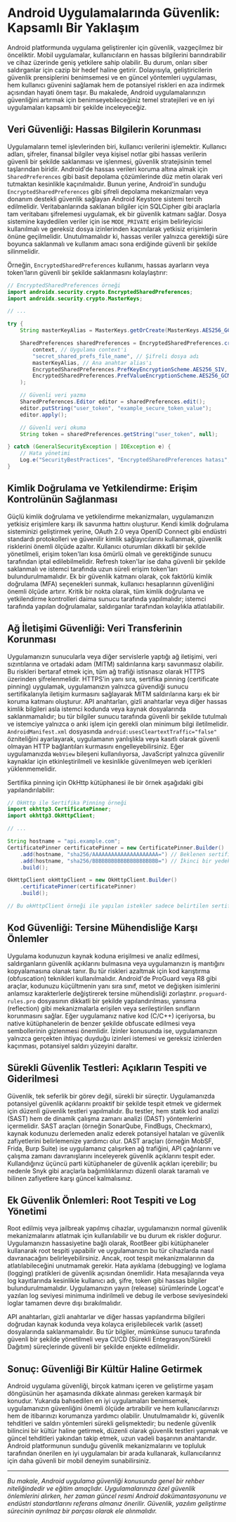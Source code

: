# Android Uygulamalarında Güvenlik: Kapsamlı Bir Yaklaşım

Android platformunda uygulama geliştirenler için güvenlik, vazgeçilmez bir önceliktir. Mobil uygulamalar, kullanıcıların en hassas bilgilerini barındırabilir ve cihaz üzerinde geniş yetkilere sahip olabilir. Bu durum, onları siber saldırganlar için cazip bir hedef haline getirir. Dolayısıyla, geliştiricilerin güvenlik prensiplerini benimsemesi ve en güncel yöntemleri uygulaması, hem kullanıcı güvenini sağlamak hem de potansiyel riskleri en aza indirmek açısından hayati önem taşır. Bu makalede, Android uygulamalarınızın güvenliğini artırmak için benimseyebileceğiniz temel stratejileri ve en iyi uygulamaları kapsamlı bir şekilde inceleyeceğiz.

## Veri Güvenliği: Hassas Bilgilerin Korunması

Uygulamaların temel işlevlerinden biri, kullanıcı verilerini işlemektir. Kullanıcı adları, şifreler, finansal bilgiler veya kişisel notlar gibi hassas verilerin güvenli bir şekilde saklanması ve işlenmesi, güvenlik stratejisinin temel taşlarından biridir. Android\'de hassas verileri koruma altına almak için `SharedPreferences` gibi basit depolama çözümlerinde düz metin olarak veri tutmaktan kesinlikle kaçınılmalıdır. Bunun yerine, Android\'in sunduğu `EncryptedSharedPreferences` gibi şifreli depolama mekanizmaları veya donanım destekli güvenlik sağlayan Android Keystore sistemi tercih edilmelidir. Veritabanlarında saklanan bilgiler için SQLCipher gibi araçlarla tam veritabanı şifrelemesi uygulamak, ek bir güvenlik katmanı sağlar. Dosya sistemine kaydedilen veriler için ise `MODE_PRIVATE` erişim belirleyicisi kullanılmalı ve gereksiz dosya izinlerinden kaçınılarak yetkisiz erişimlerin önüne geçilmelidir. Unutulmamalıdır ki, hassas veriler yalnızca gerektiği süre boyunca saklanmalı ve kullanım amacı sona erdiğinde güvenli bir şekilde silinmelidir.

Örneğin, `EncryptedSharedPreferences` kullanımı, hassas ayarların veya token\'ların güvenli bir şekilde saklanmasını kolaylaştırır:

```java
// EncryptedSharedPreferences örneği
import androidx.security.crypto.EncryptedSharedPreferences;
import androidx.security.crypto.MasterKeys;

// ...

try {
    String masterKeyAlias = MasterKeys.getOrCreate(MasterKeys.AES256_GCM_SPEC);

    SharedPreferences sharedPreferences = EncryptedSharedPreferences.create(
        context, // Uygulama context'i
        "secret_shared_prefs_file_name", // Şifreli dosya adı
        masterKeyAlias, // Ana anahtar alias'ı
        EncryptedSharedPreferences.PrefKeyEncryptionScheme.AES256_SIV,
        EncryptedSharedPreferences.PrefValueEncryptionScheme.AES256_GCM
    );

    // Güvenli veri yazma
    SharedPreferences.Editor editor = sharedPreferences.edit();
    editor.putString("user_token", "example_secure_token_value");
    editor.apply();

    // Güvenli veri okuma
    String token = sharedPreferences.getString("user_token", null);

} catch (GeneralSecurityException | IOException e) {
    // Hata yönetimi
    Log.e("SecurityBestPractices", "EncryptedSharedPreferences hatası", e);
}
```

## Kimlik Doğrulama ve Yetkilendirme: Erişim Kontrolünün Sağlanması

Güçlü kimlik doğrulama ve yetkilendirme mekanizmaları, uygulamanızın yetkisiz erişimlere karşı ilk savunma hattını oluşturur. Kendi kimlik doğrulama sisteminizi geliştirmek yerine, OAuth 2.0 veya OpenID Connect gibi endüstri standardı protokolleri ve güvenilir kimlik sağlayıcılarını kullanmak, güvenlik risklerini önemli ölçüde azaltır. Kullanıcı oturumları dikkatli bir şekilde yönetilmeli, erişim token\'ları kısa ömürlü olmalı ve gerektiğinde sunucu tarafından iptal edilebilmelidir. Refresh token\'lar ise daha güvenli bir şekilde saklanmalı ve istemci tarafında uzun süreli erişim token\'ları bulundurulmamalıdır. Ek bir güvenlik katmanı olarak, çok faktörlü kimlik doğrulama (MFA) seçenekleri sunmak, kullanıcı hesaplarının güvenliğini önemli ölçüde artırır. Kritik bir nokta olarak, tüm kimlik doğrulama ve yetkilendirme kontrolleri daima sunucu tarafında yapılmalıdır; istemci tarafında yapılan doğrulamalar, saldırganlar tarafından kolaylıkla atlatılabilir.

## Ağ İletişimi Güvenliği: Veri Transferinin Korunması

Uygulamanızın sunucularla veya diğer servislerle yaptığı ağ iletişimi, veri sızıntılarına ve ortadaki adam (MITM) saldırılarına karşı savunmasız olabilir. Bu riskleri bertaraf etmek için, tüm ağ trafiği istisnasız olarak HTTPS üzerinden şifrelenmelidir. HTTPS\'in yanı sıra, sertifika pinning (certificate pinning) uygulamak, uygulamanızın yalnızca güvendiği sunucu sertifikalarıyla iletişim kurmasını sağlayarak MITM saldırılarına karşı ek bir koruma katmanı oluşturur. API anahtarları, gizli anahtarlar veya diğer hassas kimlik bilgileri asla istemci kodunda veya kaynak dosyalarında saklanmamalıdır; bu tür bilgiler sunucu tarafında güvenli bir şekilde tutulmalı ve istemciye yalnızca o anki işlem için gerekli olan minimum bilgi iletilmelidir. `AndroidManifest.xml` dosyasında `android:usesCleartextTraffic="false"` özniteliğini ayarlayarak, uygulamanın yanlışlıkla veya kasıtlı olarak güvenli olmayan HTTP bağlantıları kurmasını engelleyebilirsiniz. Eğer uygulamanızda `WebView` bileşeni kullanılıyorsa, JavaScript yalnızca güvenilir kaynaklar için etkinleştirilmeli ve kesinlikle güvenilmeyen web içerikleri yüklenmemelidir.

Sertifika pinning için OkHttp kütüphanesi ile bir örnek aşağıdaki gibi yapılandırılabilir:

```java
// OkHttp ile Sertifika Pinning örneği
import okhttp3.CertificatePinner;
import okhttp3.OkHttpClient;

// ...

String hostname = "api.example.com";
CertificatePinner certificatePinner = new CertificatePinner.Builder()
    .add(hostname, "sha256/AAAAAAAAAAAAAAAAAAAAA=") // Beklenen sertifikanın SHA-256 hash'i
    .add(hostname, "sha256/BBBBBBBBBBBBBBBBBBBBB=") // İkinci bir yedek hash (isteğe bağlı)
    .build();

OkHttpClient okHttpClient = new OkHttpClient.Builder()
    .certificatePinner(certificatePinner)
    .build();

// Bu okHttpClient örneği ile yapılan istekler sadece belirtilen sertifikalara sahip sunucularla başarılı olacaktır.
```

## Kod Güvenliği: Tersine Mühendisliğe Karşı Önlemler

Uygulama kodunuzun kaynak koduna erişilmesi ve analiz edilmesi, saldırganların güvenlik açıklarını bulmasına veya uygulamanızın iş mantığını kopyalamasına olanak tanır. Bu tür riskleri azaltmak için kod karıştırma (obfuscation) teknikleri kullanılmalıdır. Android\'de ProGuard veya R8 gibi araçlar, kodunuzu küçültmenin yanı sıra sınıf, metot ve değişken isimlerini anlamsız karakterlerle değiştirerek tersine mühendisliği zorlaştırır. `proguard-rules.pro` dosyasının dikkatli bir şekilde yapılandırılması, yansıma (reflection) gibi mekanizmalarla erişilen veya serileştirilen sınıfların korunmasını sağlar. Eğer uygulamanız native kod (C/C++) içeriyorsa, bu native kütüphanelerin de benzer şekilde obfuscate edilmesi veya sembollerinin gizlenmesi önemlidir. İzinler konusunda ise, uygulamanızın yalnızca gerçekten ihtiyaç duyduğu izinleri istemesi ve gereksiz izinlerden kaçınması, potansiyel saldırı yüzeyini daraltır.

## Sürekli Güvenlik Testleri: Açıkların Tespiti ve Giderilmesi

Güvenlik, tek seferlik bir görev değil, sürekli bir süreçtir. Uygulamanızda potansiyel güvenlik açıklarını proaktif bir şekilde tespit etmek ve gidermek için düzenli güvenlik testleri yapılmalıdır. Bu testler, hem statik kod analizi (SAST) hem de dinamik çalışma zamanı analizi (DAST) yöntemlerini içermelidir. SAST araçları (örneğin SonarQube, FindBugs, Checkmarx), kaynak kodunuzu derlemeden analiz ederek potansiyel hataları ve güvenlik zafiyetlerini belirlemenize yardımcı olur. DAST araçları (örneğin MobSF, Frida, Burp Suite) ise uygulamanız çalışırken ağ trafiğini, API çağrılarını ve çalışma zamanı davranışlarını inceleyerek güvenlik açıklarını tespit eder. Kullandığınız üçüncü parti kütüphaneler de güvenlik açıkları içerebilir; bu nedenle Snyk gibi araçlarla bağımlılıklarınızı düzenli olarak taramalı ve bilinen zafiyetlere karşı güncel kalmalısınız.

## Ek Güvenlik Önlemleri: Root Tespiti ve Log Yönetimi

Root edilmiş veya jailbreak yapılmış cihazlar, uygulamanızın normal güvenlik mekanizmalarını atlatmak için kullanılabilir ve bu durum ek riskler doğurur. Uygulamanızın hassasiyetine bağlı olarak, RootBeer gibi kütüphaneler kullanarak root tespiti yapabilir ve uygulamanızın bu tür cihazlarda nasıl davranacağını belirleyebilirsiniz. Ancak, root tespit mekanizmalarının da atlatılabileceğini unutmamak gerekir. Hata ayıklama (debugging) ve loglama (logging) pratikleri de güvenlik açısından önemlidir. Hata mesajlarında veya log kayıtlarında kesinlikle kullanıcı adı, şifre, token gibi hassas bilgiler bulundurulmamalıdır. Uygulamanızın yayın (release) sürümlerinde Logcat\'e yazılan log seviyesi minimuma indirilmeli ve debug ile verbose seviyesindeki loglar tamamen devre dışı bırakılmalıdır.

API anahtarları, gizli anahtarlar ve diğer hassas yapılandırma bilgileri doğrudan kaynak kodunda veya kolayca erişilebilecek varlık (asset) dosyalarında saklanmamalıdır. Bu tür bilgiler, mümkünse sunucu tarafında güvenli bir şekilde yönetilmeli veya CI/CD (Sürekli Entegrasyon/Sürekli Dağıtım) süreçlerinde güvenli bir şekilde enjekte edilmelidir.

## Sonuç: Güvenliği Bir Kültür Haline Getirmek

Android uygulama güvenliği, birçok katmanı içeren ve geliştirme yaşam döngüsünün her aşamasında dikkate alınması gereken karmaşık bir konudur. Yukarıda bahsedilen en iyi uygulamaları benimsemek, uygulamanızın güvenliğini önemli ölçüde artırabilir ve hem kullanıcılarınızı hem de itibarınızı korumanıza yardımcı olabilir. Unutulmamalıdır ki, güvenlik tehditleri ve saldırı yöntemleri sürekli gelişmektedir; bu nedenle güvenlik bilincini bir kültür haline getirmek, düzenli olarak güvenlik testleri yapmak ve güncel tehditleri yakından takip etmek, uzun vadeli başarının anahtarıdır. Android platformunun sunduğu güvenlik mekanizmalarını ve topluluk tarafından önerilen en iyi uygulamaları bir arada kullanarak, kullanıcılarınız için daha güvenli bir mobil deneyim sunabilirsiniz.

---

*Bu makale, Android uygulama güvenliği konusunda genel bir rehber niteliğindedir ve eğitim amaçlıdır. Uygulamalarınıza özel güvenlik önlemlerini alırken, her zaman güncel resmi Android dokümantasyonunu ve endüstri standartlarını referans almanız önerilir. Güvenlik, yazılım geliştirme sürecinin ayrılmaz bir parçası olarak ele alınmalıdır.* 